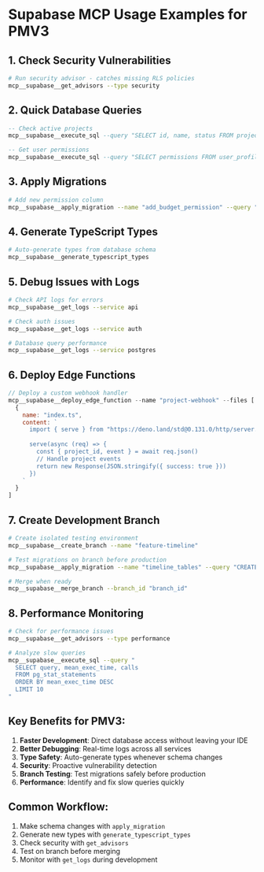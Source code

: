 # Supabase MCP Usage Examples for PMV3

## 1. Check Security Vulnerabilities
```bash
# Run security advisor - catches missing RLS policies
mcp__supabase__get_advisors --type security
```

## 2. Quick Database Queries
```sql
-- Check active projects
mcp__supabase__execute_sql --query "SELECT id, name, status FROM projects WHERE status = 'active'"

-- Get user permissions
mcp__supabase__execute_sql --query "SELECT permissions FROM user_profiles WHERE id = 'user_id'"
```

## 3. Apply Migrations
```bash
# Add new permission column
mcp__supabase__apply_migration --name "add_budget_permission" --query "ALTER TABLE user_profiles ADD COLUMN can_view_budget BOOLEAN DEFAULT false"
```

## 4. Generate TypeScript Types
```bash
# Auto-generate types from database schema
mcp__supabase__generate_typescript_types
```

## 5. Debug Issues with Logs
```bash
# Check API logs for errors
mcp__supabase__get_logs --service api

# Check auth issues
mcp__supabase__get_logs --service auth

# Database query performance
mcp__supabase__get_logs --service postgres
```

## 6. Deploy Edge Functions
```javascript
// Deploy a custom webhook handler
mcp__supabase__deploy_edge_function --name "project-webhook" --files [
  {
    name: "index.ts",
    content: `
      import { serve } from "https://deno.land/std@0.131.0/http/server.ts"
      
      serve(async (req) => {
        const { project_id, event } = await req.json()
        // Handle project events
        return new Response(JSON.stringify({ success: true }))
      })
    `
  }
]
```

## 7. Create Development Branch
```bash
# Create isolated testing environment
mcp__supabase__create_branch --name "feature-timeline"

# Test migrations on branch before production
mcp__supabase__apply_migration --name "timeline_tables" --query "CREATE TABLE timelines (...)"

# Merge when ready
mcp__supabase__merge_branch --branch_id "branch_id"
```

## 8. Performance Monitoring
```bash
# Check for performance issues
mcp__supabase__get_advisors --type performance

# Analyze slow queries
mcp__supabase__execute_sql --query "
  SELECT query, mean_exec_time, calls 
  FROM pg_stat_statements 
  ORDER BY mean_exec_time DESC 
  LIMIT 10
"
```

## Key Benefits for PMV3:

1. **Faster Development**: Direct database access without leaving your IDE
2. **Better Debugging**: Real-time logs across all services
3. **Type Safety**: Auto-generate types whenever schema changes
4. **Security**: Proactive vulnerability detection
5. **Branch Testing**: Test migrations safely before production
6. **Performance**: Identify and fix slow queries quickly

## Common Workflow:

1. Make schema changes with `apply_migration`
2. Generate new types with `generate_typescript_types`
3. Check security with `get_advisors`
4. Test on branch before merging
5. Monitor with `get_logs` during development